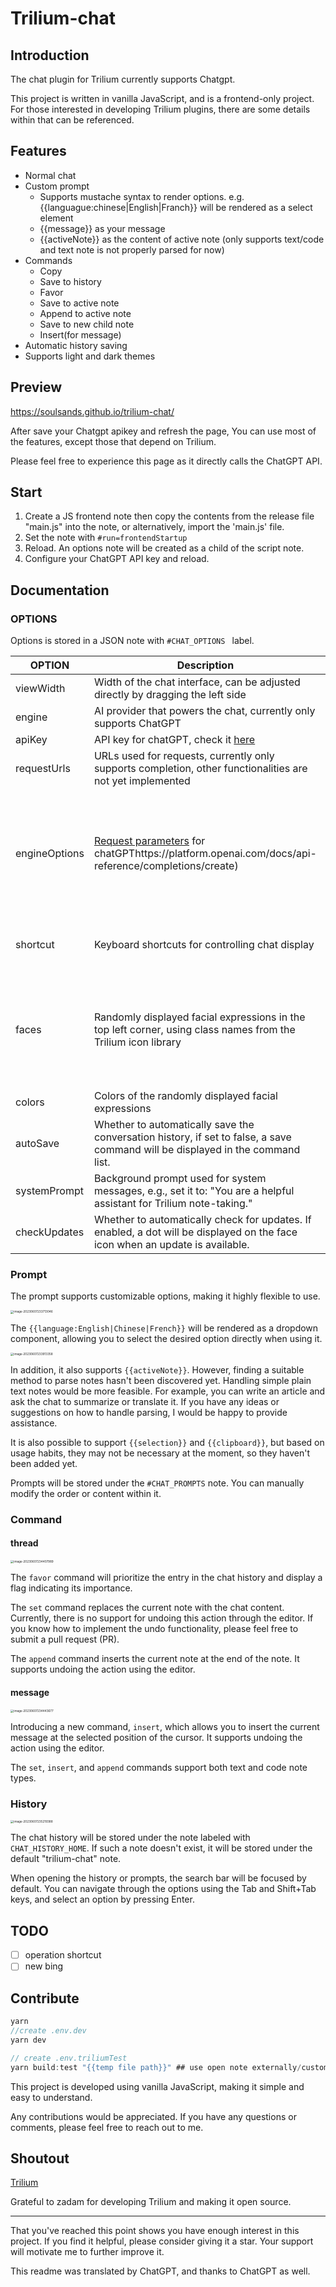 # Trilium-chat

## Introduction

The chat plugin for Trilium currently supports Chatgpt.

This project is written in vanilla JavaScript, and is a frontend-only project. For those interested in developing Trilium plugins, there are some details within that can be referenced.

## Features

-   Normal chat
-   Custom prompt
    -   Supports mustache syntax to render options. e.g. {{languague:chinese|English|Franch}} will be rendered as a select element
    -   {{message}} as your message
    -   {{activeNote}} as the content of active note (only supports text/code and text note is not properly parsed for now)
-   Commands
    -   Copy
    -   Save to history
    -   Favor
    -   Save to active note
    -   Append to active note
    -   Save to new child note
    -   Insert(for message)
-   Automatic history saving
-   Supports light and dark themes

## Preview

https://soulsands.github.io/trilium-chat/

After save your Chatgpt apikey and refresh the page, You can use most of the features, except those that depend on Trilium.

Please feel free to experience this page as it directly calls the ChatGPT API.

## Start

1. Create a JS frontend note then copy the contents from the release file "main.js" into the note, or alternatively, import the 'main.js' file.
2. Set the note with `#run=frontendStartup `
3. Reload. An options note will be created as a child of the script note.
4. Configure your ChatGPT API key and reload.



## Documentation

### OPTIONS

Options is stored in a JSON note with `#CHAT_OPTIONS ` label.

| OPTION        | Description                                                  | Default                                                      |
| ------------- | ------------------------------------------------------------ | ------------------------------------------------------------ |
| viewWidth     | Width of the chat interface, can be adjusted directly by dragging the left side | 400                                                          |
| engine        | AI provider that powers the chat, currently only supports ChatGPT | chatGpt                                                      |
| apiKey        | API key for chatGPT, check it [here](https://platform.openai.com/account/api-keys) | ‘’                                                           |
| requestUrls   | URLs used for requests, currently only supports completion, other functionalities are not yet implemented | { completion: 'https://api.openai.com/v1/chat/completions'}, |
| engineOptions | [Request parameters](https://platform.openai.com/docs/api-reference/completions/create) for chatGPThttps://platform.openai.com/docs/api-reference/completions/create) | {<br/>        model: 'gpt-3.5-turbo',<br/>        max_tokens: 2500,<br/>        temperature: 0.3,<br/>        top_p: 1,<br/>        presence_penalty: 0.5,<br/>        frequency_penalty: 0.5,<br/>        stream: true,<br/>        n: 1,<br/>    } |
| shortcut      | Keyboard shortcuts for controlling chat display              | {<br/>        toggle: 'Alt+Q',<br/>        hide: 'Esc',<br/>    } |
| faces         | Randomly displayed facial expressions in the top left corner, using class names from the Trilium icon library | [<br/>        'bx-smile',<br/>        'bx-wink-smile',<br/>        'bx-face',<br/>        'bx-happy-alt',<br/>        'bx-cool',<br/>        'bx-laugh',<br/>        'bx-upside-down',<br/>       ], |
| colors        | Colors of the randomly displayed facial expressions          | ['var(--muted-text-color)']                                  |
| autoSave      | Whether to automatically save the conversation history, if set to false, a save command will be displayed in the command list. | true                                                         |
| systemPrompt  | Background prompt used for system messages, e.g., set it to: "You are a helpful assistant for Trilium note-taking." | ‘’                                                           |
| checkUpdates  | Whether to automatically check for updates. If enabled, a dot will be displayed on the face icon when an update is available. | true                                                         |

### Prompt

The prompt supports customizable options, making it highly flexible to use.

<img src="./media/image-20230607233713046.png" alt="image-20230607233713046" style="zoom: 33%;" />

The `{{language:English|Chinese|French}}` will be rendered as a dropdown component, allowing you to select the desired option directly when using it.

<img src="./media/image-20230607233913358.png" alt="image-20230607233913358" style="zoom:33%;" />

In addition, it also supports `{{activeNote}}`. However, finding a suitable method to parse notes hasn't been discovered yet. Handling simple plain text notes would be more feasible. For example, you can write an article and ask the chat to summarize or translate it. If you have any ideas or suggestions on how to handle parsing, I would be happy to provide assistance.

It is also possible to support `{{selection}}` and `{{clipboard}}`, but based on usage habits, they may not be necessary at the moment, so they haven't been added yet.

Prompts will be stored under the `#CHAT_PROMPTS` note. You can manually modify the order or content within it.

### Command

#### thread 

<img src="./media/image-20230607234407989.png" alt="image-20230607234407989" style="zoom:33%;" />

The `favor` command will prioritize the entry in the chat history and display a flag indicating its importance.

The `set` command replaces the current note with the chat content. Currently, there is no support for undoing this action through the editor. If you know how to implement the undo functionality, please feel free to submit a pull request (PR).

The `append` command inserts the current note at the end of the note. It supports undoing the action using the editor.

#### message

<img src="./media/image-20230607234443677.png" alt="image-20230607234443677" style="zoom:33%;" />

Introducing a new command, `insert`, which allows you to insert the current message at the selected position of the cursor. It supports undoing the action using the editor.

The `set`, `insert`, and `append` commands support both text and code note types.

### History

<img src="./media/image-20230607235219388.png" alt="image-20230607235219388" style="zoom:33%;" />

The chat history will be stored under the note labeled with `CHAT_HISTORY_HOME`. If such a note doesn't exist, it will be stored under the default "trilium-chat" note.

When opening the history or prompts, the search bar will be focused by default. You can navigate through the options using the Tab and Shift+Tab keys, and select an option by pressing Enter.

## TODO

-   [ ] operation shortcut
-   [ ] new bing

## Contribute

```js
yarn
//create .env.dev
yarn dev

// create .env.triliumTest
yarn build:test "{{temp file path}}" ## use open note externally/custom to create a temporary file
```

This project is developed using vanilla JavaScript, making it simple and easy to understand.

Any contributions would be appreciated. If you have any questions or comments, please feel free to reach out to me.

## Shoutout

[Trilium](https://github.com/zadam/trilium)

Grateful to zadam for developing Trilium and making it open source.

---

That you've reached this point shows you have enough interest in this project. If you find it helpful, please consider giving it a star. Your support will motivate me to further improve it.

This readme was translated by ChatGPT, and thanks to ChatGPT as well.

